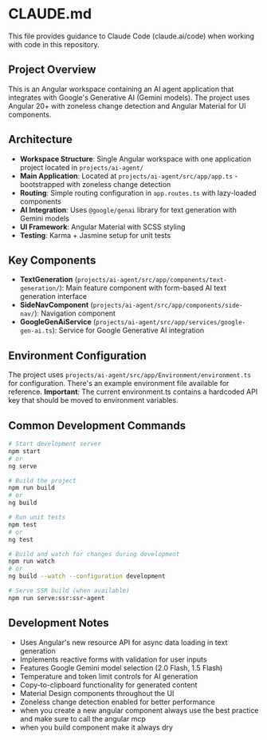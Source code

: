 # CLAUDE.md

This file provides guidance to Claude Code (claude.ai/code) when working with code in this repository.

## Project Overview

This is an Angular workspace containing an AI agent application that integrates with Google's Generative AI (Gemini models). The project uses Angular 20+ with zoneless change detection and Angular Material for UI components.

## Architecture

- **Workspace Structure**: Single Angular workspace with one application project located in `projects/ai-agent/`
- **Main Application**: Located at `projects/ai-agent/src/app/app.ts` - bootstrapped with zoneless change detection
- **Routing**: Simple routing configuration in `app.routes.ts` with lazy-loaded components
- **AI Integration**: Uses `@google/genai` library for text generation with Gemini models
- **UI Framework**: Angular Material with SCSS styling
- **Testing**: Karma + Jasmine setup for unit tests

## Key Components

- **TextGeneration** (`projects/ai-agent/src/app/components/text-generation/`): Main feature component with form-based AI text generation interface
- **SideNavComponent** (`projects/ai-agent/src/app/components/side-nav/`): Navigation component  
- **GoogleGenAiService** (`projects/ai-agent/src/app/services/google-gen-ai.ts`): Service for Google Generative AI integration

## Environment Configuration

The project uses `projects/ai-agent/src/app/Environment/environment.ts` for configuration. There's an example environment file available for reference. **Important**: The current environment.ts contains a hardcoded API key that should be moved to environment variables.

## Common Development Commands

```bash
# Start development server
npm start
# or
ng serve

# Build the project
npm run build
# or 
ng build

# Run unit tests
npm test
# or
ng test

# Build and watch for changes during development
npm run watch
# or
ng build --watch --configuration development

# Serve SSR build (when available)
npm run serve:ssr:ssr-agent
```

## Development Notes

- Uses Angular's new resource API for async data loading in text generation
- Implements reactive forms with validation for user inputs
- Features Google Gemini model selection (2.0 Flash, 1.5 Flash)
- Temperature and token limit controls for AI generation
- Copy-to-clipboard functionality for generated content
- Material Design components throughout the UI
- Zoneless change detection enabled for better performance
- when you create a new angular component always use the best practice and make sure to call the angular mcp
- when you build component make it always dry